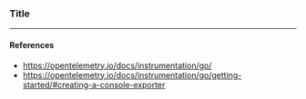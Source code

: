 ### Title
---

#### References
- https://opentelemetry.io/docs/instrumentation/go/
- https://opentelemetry.io/docs/instrumentation/go/getting-started/#creating-a-console-exporter
